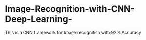 # Image-Recognition-with-CNN-Deep-Learning-
This is a CNN framework for Image recognition with 92% Accuracy 
